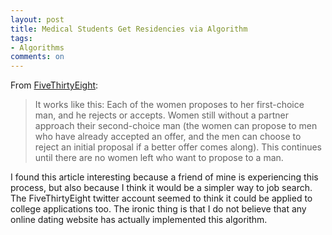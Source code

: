```yaml
---
layout: post
title: Medical Students Get Residencies via Algorithm
tags: 
- Algorithms
comments: on
---
```

From [FiveThirtyEight](http://fivethirtyeight.com/features/another-34000-people-are-about-to-put-their-future-in-the-hands-of-an-algorithm/):
>It works like this: Each of the women proposes to her first-choice man, and he rejects or accepts. Women still without a partner approach their second-choice man (the women can propose to men who have already accepted an offer, and the men can choose to reject an initial proposal if a better offer comes along). This continues until there are no women left who want to propose to a man.

I found this article interesting because a friend of mine is experiencing this process, but also because I think it would be a simpler way to job search. The FiveThirtyEight twitter account seemed to think it could be applied to college applications too. The ironic thing is that I do not believe that any online dating website has actually implemented this algorithm.